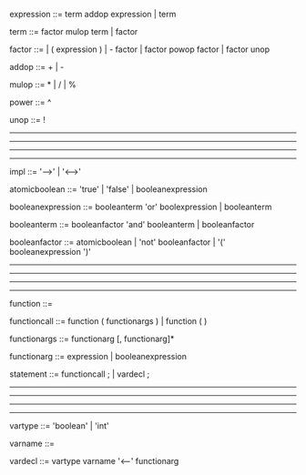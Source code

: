 expression ::= term addop expression
    | term


term ::= factor mulop term
    | factor


factor ::= <number>
    | ( expression )
    | - factor
    | factor powop factor
    | factor unop


addop ::= +
    | -


mulop ::= *
    | /
    | %

power ::= ^


unop ::= !

------------------
------------------
------------------
------------------




impl ::= '-->'
    | '<-->'


atomicboolean ::= 'true'
    | 'false'
    | booleanexpression


booleanexpression ::= booleanterm 'or' boolexpression
    | booleanterm


booleanterm ::= booleanfactor 'and' booleanterm
    | booleanfactor


booleanfactor ::= atomicboolean
    | 'not' booleanfactor
    | '(' booleanexpression ')'



------------------
------------------
------------------
------------------

function ::= <alphanumeric string>


functioncall ::= function ( functionargs )
    | function ( )


functionargs ::= functionarg [, functionarg]*


functionarg ::= expression
    | booleanexpression


statement ::= functioncall ;
    | vardecl ;

------------------
------------------
------------------
------------------

vartype ::= 'boolean'
    | 'int'


varname ::= <letters only>


vardecl ::= vartype varname '<--' functionarg








